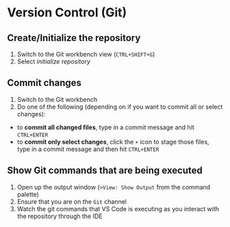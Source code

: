 # Version Control (Git)

## Create/Initialize the repository

1. Switch to the Git workbench view (`CTRL+SHIFT+G`)
2. Select *initialize repository*

## Commit changes

1. Switch to the Git workbench
2. Do one of the following (depending on if you want to commit all or select changes):
 - to **commit all changed files**, type in a commit message and hit `CTRL+ENTER`
 - to **commit only select changes**, click the `+` icon to stage those files, type in a commit message and then hit `CTRL+ENTER`
 
## Show Git commands that are being executed

1. Open up the output window (`>View: Show Output` from the command palette)
2. Ensure that you are on the `Git` channel
3. Watch the git commands that VS Code is executing as you interact with the repository through the IDE